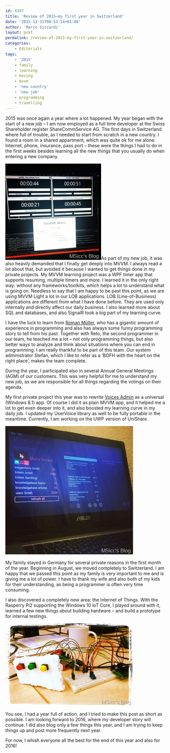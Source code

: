 ```yaml
---
id: 4397
title: 'Review of 2015–my first year in Switzerland'
date: '2015-12-31T08:53:14+01:00'
author: 'Marco Siccardi'
layout: post
permalink: /review-of-2015-my-first-year-in-switzerland/
categories:
    - Editorials
tags:
    - '2015'
    - family
    - learning
    - moving
    - mvvm
    - 'new country'
    - 'new job'
    - programming
    - travelling
---
```


2015 was once again a year where a lot happened. My year began with the start of a new job – I am now employed as a full time developer at the Swiss Shareholder register ShareCommService AG. The first days in Switzerland where full of trouble, as I needed to start from scratch in a new country. I found a room in a shared appartment, which was quite ok for me alone. Internet, phone, insurance, pass port – these were the things I had to do in the first weeks besides learning all the new things that you usually do when entering a new company.

[![timerarmvvm](/assets/img/2015/12/timerarmvvm_thumb.jpg "timerarmvvm")](/assets/img/2015/12/timerarmvvm.jpg)As part of my new job, it was also heavily demanded that I finally get deeply into MVVM. I always read a lot about that, but avoided it because I wanted to get things done in my private projects. My MVVM learning project was a WPF timer app that supports resuming, multiple timers and more. I learned it in the only right way: without any frameworks/toolkits, which helps a lot to understand what is going on. Needless to say that I am happy to be past this point, as we are using MVVM Light a lot in our LOB applications. LOB (Line-of-Business) applications are different from what I have done before. They are used only internally and directly affect our daily business. I also learned more about SQL and databases, and also SignalR took a big part of my learning curve.

I have the luck to learn from [Roman Müller](https://twitter.com/Roman_D_Mueller), who has a gigantic amount of experience in programming and also has always some funny programming story to tell from his past. Together with Reto, the second programmer in our team, he teached me a lot – not only programming things, but also better ways to analyze and think about situations where you can end in programming. I am really thankful to be part of this team. Our system administrator Stefan, which I like to refer as a ‘BOFH with the heart on the right place’, makes the team complete.

During the year, I participated also in several Annual General Meetings (AGM) of our customers. This was very helpful for me to understand my new job, as we are responsible for all things regarding the votings on their agenda.

My first private project this year was to rewrite [Voices Admin](http://apps.msicc.net/voicesadmin-2/) as a universal (Windows 8.1) app. Of course I did it as plain MVVM app, and it helped me a lot to get even deeper into it, and also boosted my learning curve in my daily job. I updated my UserVoice library as well to be fully portable in the meantime. Currently, I am working on the UWP version of UniShare.

[![voices admin](/assets/img/2015/12/voices-admin_thumb.jpg "voices admin")](/assets/img/2015/12/voices-admin.jpg)

My family stayed in Germany for several private reasons in the first month of the year. Beginning in August, we moved completely to Switzerland. I am happy that we passed this point as my family is very important to me and is giving me a lot of power. I have to thank my wife and also both of my kids for their understanding, as being a programmer is often very time consuming.

I also discovered a completely new area: the Internet of Things. With the Rasperry Pi2 supporting the Windows 10 IoT Core, I played around with it, learned a few new things about building hardware – and build a prototype for internal testings.

[![raspi2proto](/assets/img/2015/12/raspi2proto_thumb.jpg "raspi2proto")](/assets/img/2015/12/raspi2proto.jpg)

You see, I had a year full of action, and I tried to make this post as short as possible. I am looking forward to 2016, where my developer story will continue. I did also blog only a few things this year, and I am trying to keep things up and post more frequently next year.

For now, I whish everyone all the best for the end of this year and also for 2016!
